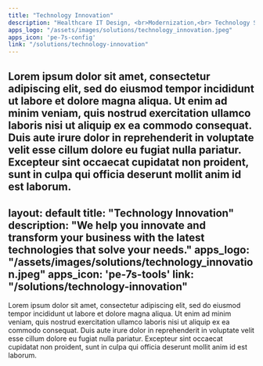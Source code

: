 ```yaml
---
title: "Technology Innovation"
description: "Healthcare IT Design, <br>Modernization,<br> Technology Scouting,<br>and Value Chain Analysis"
apps_logo: "/assets/images/solutions/technology_innovation.jpeg"
apps_icon: 'pe-7s-config'
link: "/solutions/technology-innovation"
---
```


Lorem ipsum dolor sit amet, consectetur adipiscing elit, sed do eiusmod tempor incididunt ut labore et dolore magna aliqua. Ut enim ad minim veniam, quis nostrud exercitation ullamco laboris nisi ut aliquip ex ea commodo consequat. Duis aute irure dolor in reprehenderit in voluptate velit esse cillum dolore eu fugiat nulla pariatur. Excepteur sint occaecat cupidatat non proident, sunt in culpa qui officia deserunt mollit anim id est laborum.
---
layout: default
title: "Technology Innovation"
description: "We help you innovate and transform your business with the latest technologies that solve your needs."
apps_logo: "/assets/images/solutions/technology_innovation.jpeg"
apps_icon: 'pe-7s-tools'
link: "/solutions/technology-innovation"
---
Lorem ipsum dolor sit amet, consectetur adipiscing elit, sed do eiusmod tempor incididunt ut labore et dolore magna aliqua. Ut enim ad minim veniam, quis nostrud exercitation ullamco laboris nisi ut aliquip ex ea commodo consequat. Duis aute irure dolor in reprehenderit in voluptate velit esse cillum dolore eu fugiat nulla pariatur. Excepteur sint occaecat cupidatat non proident, sunt in culpa qui officia deserunt mollit anim id est laborum.
